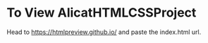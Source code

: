 # To View AlicatHTMLCSSProject

Head to https://htmlpreview.github.io/ and paste the index.html url.
